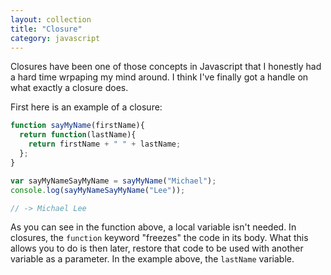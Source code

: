 ```yaml
---
layout: collection
title: "Closure"
category: javascript
---
```


Closures have been one of those concepts in Javascript that I honestly had a hard time wrpaping my mind around. I think I've finally got a handle on what exactly a closure does.

First here is an example of a closure:

```javascript
function sayMyName(firstName){
  return function(lastName){
    return firstName + " " + lastName;
  };
}

var sayMyNameSayMyName = sayMyName("Michael");
console.log(sayMyNameSayMyName("Lee"));

// -> Michael Lee
```

As you can see in the function above, a local variable isn't needed. In closures, the `function` keyword "freezes" the code in its body. What this allows you to do is then later, restore that code to be used with another variable as a parameter. In the example above, the `lastName` variable.
